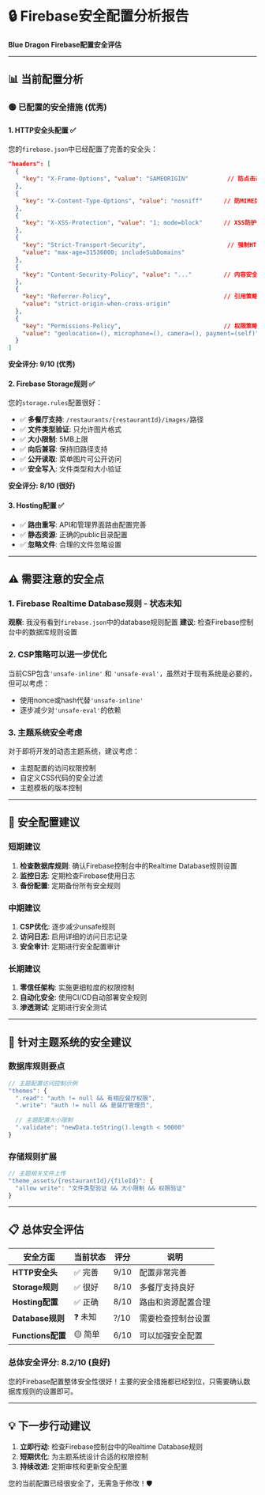 # 🔒 Firebase安全配置分析报告
**Blue Dragon Firebase配置安全评估**

---

## 📊 **当前配置分析**

### **🟢 已配置的安全措施 (优秀)**

#### **1. HTTP安全头配置 ✅**
您的`firebase.json`中已经配置了完善的安全头：

```json
"headers": [
  {
    "key": "X-Frame-Options", "value": "SAMEORIGIN"           // 防点击劫持
  },
  {
    "key": "X-Content-Type-Options", "value": "nosniff"      // 防MIME类型嗅探
  },
  {
    "key": "X-XSS-Protection", "value": "1; mode=block"      // XSS防护
  },
  {
    "key": "Strict-Transport-Security",                       // 强制HTTPS
    "value": "max-age=31536000; includeSubDomains"
  },
  {
    "key": "Content-Security-Policy", "value": "..."         // 内容安全策略
  },
  {
    "key": "Referrer-Policy",                                // 引用策略
    "value": "strict-origin-when-cross-origin"
  },
  {
    "key": "Permissions-Policy",                             // 权限策略
    "value": "geolocation=(), microphone=(), camera=(), payment=(self)"
  }
]
```

**安全评分: 9/10 (优秀)**

#### **2. Firebase Storage规则 ✅**
您的`storage.rules`配置很好：
- ✅ **多餐厅支持**: `/restaurants/{restaurantId}/images/`路径
- ✅ **文件类型验证**: 只允许图片格式
- ✅ **大小限制**: 5MB上限
- ✅ **向后兼容**: 保持旧路径支持
- ✅ **公开读取**: 菜单图片可公开访问
- ✅ **安全写入**: 文件类型和大小验证

**安全评分: 8/10 (很好)**

#### **3. Hosting配置 ✅**
- ✅ **路由重写**: API和管理界面路由配置完善
- ✅ **静态资源**: 正确的public目录配置
- ✅ **忽略文件**: 合理的文件忽略设置

---

## ⚠️ **需要注意的安全点**

### **1. Firebase Realtime Database规则 - 状态未知**
**观察**: 我没有看到`firebase.json`中的database规则配置
**建议**: 检查Firebase控制台中的数据库规则设置

### **2. CSP策略可以进一步优化**
当前CSP包含`'unsafe-inline'` 和 `'unsafe-eval'`，虽然对于现有系统是必要的，但可以考虑：
- 使用nonce或hash代替`'unsafe-inline'`
- 逐步减少对`'unsafe-eval'`的依赖

### **3. 主题系统安全考虑**
对于即将开发的动态主题系统，建议考虑：
- 主题配置的访问权限控制
- 自定义CSS代码的安全过滤
- 主题模板的版本控制

---

## 🎯 **安全配置建议**

### **短期建议**
1. **检查数据库规则**: 确认Firebase控制台中的Realtime Database规则设置
2. **监控日志**: 定期检查Firebase使用日志
3. **备份配置**: 定期备份所有安全规则

### **中期建议** 
1. **CSP优化**: 逐步减少unsafe规则
2. **访问日志**: 启用详细的访问日志记录
3. **安全审计**: 定期进行安全配置审计

### **长期建议**
1. **零信任架构**: 实施更细粒度的权限控制
2. **自动化安全**: 使用CI/CD自动部署安全规则
3. **渗透测试**: 定期进行安全测试

---

## 🚀 **针对主题系统的安全建议**

### **数据库规则要点**
```javascript
// 主题配置访问控制示例
"themes": {
  ".read": "auth != null && 有相应餐厅权限",
  ".write": "auth != null && 是餐厅管理员",
  
  // 主题配置大小限制
  ".validate": "newData.toString().length < 50000"
}
```

### **存储规则扩展**
```javascript
// 主题相关文件上传
"theme_assets/{restaurantId}/{fileId}": {
  "allow write": "文件类型验证 && 大小限制 && 权限验证"
}
```

---

## 📋 **总体安全评估**

| 安全方面 | 当前状态 | 评分 | 说明 |
|----------|----------|------|------|
| **HTTP安全头** | ✅ 完善 | 9/10 | 配置非常完善 |
| **Storage规则** | ✅ 很好 | 8/10 | 多餐厅支持良好 |
| **Hosting配置** | ✅ 正确 | 8/10 | 路由和资源配置合理 |
| **Database规则** | ❓ 未知 | ?/10 | 需要检查控制台设置 |
| **Functions配置** | 🟡 简单 | 6/10 | 可以加强安全配置 |

### **总体安全评分: 8.2/10 (良好)**

您的Firebase配置整体安全性很好！主要的安全措施都已经到位，只需要确认数据库规则的设置即可。

---

## 💡 **下一步行动建议**

1. **立即行动**: 检查Firebase控制台中的Realtime Database规则
2. **短期优化**: 为主题系统设计合适的权限控制
3. **持续改进**: 定期审核和更新安全配置

您的当前配置已经很安全了，无需急于修改！🛡️